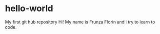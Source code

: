 # hello-world
My first git hub repository 
Hi! 
My name is Frunza Florin and i try to learn to code.
